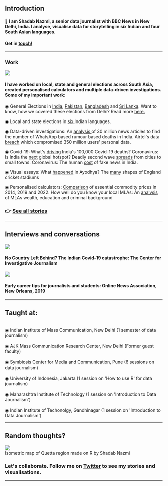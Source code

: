 ## Introduction
####  👋 I am Shadab Nazmi, a senior data journalist with BBC News in New Delhi, India. I analyse, visualise data for storytelling in six Indian and four South Asian languages. 

#### Get in <a href = "mailto: shadab.nazmi@bbc.co.uk">touch!</a>
---

### Work
<img src="https://data.whicdn.com/images/188337945/original.gif"/>

#### I have worked on local, state and general elections across South Asia, created personalised calculators and multiple data-driven investigations. Some of my important work:

◉ General Elections in <a href ="https://www.bbc.com/news/world-asia-india-48315659">India</a>, <a href ="https://www.bbc.com/urdu/pakistan-44922604">Pakistan</a>, <a href ="https://www.bbc.com/bengali/news-46603636">Bangladesh</a> and <a href = "https://www.bbc.com/sinhala/50434444">Sri Lanka</a>. Want to know, how we covered these elections from Delhi? Read more <a href = "https://shadabnazmi.medium.com/how-delhi-visual-journalism-covered-pakistan-elections-b55a8ebc3b96">here.</a>

◉ Local and state elections in <a href = "https://www.bbc.co.uk/news/resources/idt-b319d877-1dbf-4faa-a77d-b07da2f406ef">six </a> Indian languages.

◉ Data-driven investigations: An <a href ="https://www.bbc.co.uk/news/resources/idt-e5043092-f7f0-42e9-9848-5274ac896e6d">analysis </a> of 30 million news articles to find the number of WhatsApp based rumour based deaths in India. Airtel's data <a href ="https://www.bbc.com/news/world-asia-india-50641608">breach</a> which compromised 350 million users' personal data.

◉ Covid-19: What's <a href = "https://www.bbc.com/news/world-asia-india-54352222">driving</a> India's 100,000 Covid-19 deaths? Coronavirus: Is India the <a href = "https://www.bbc.com/news/world-asia-india-53284144">next</a> global hotspot? Deadly second wave <a href ="https://www.bbc.com/news/world-asia-india-56913047">spreads</a> from cities to small towns. Coronavirus: The human <a href ="https://www.bbc.com/news/world-asia-india-53165436">cost</a> of fake news in India.

◉ Visual essays: What <a href ="https://www.bbc.com/hindi/extra/orIkBvrrzN/ayodya_land_dispute">happened</a> in Ayodhya? The <a href ="https://www.bbc.co.uk/sport/extra/vjVnELf6Ih/shapes_cricket_stadiums">many</a> shapes of England cricket stadiums

◉ Personalised calculators: <a href = "https://www.bbc.com/hindi/india-47025982">Comparison</a> of essential commodity prices in 2014, 2019 and 2022. How well do you know your local MLAs: An <a href ="https://www.bbc.com/hindi/resources/idt-7f9b7c45-27d7-4599-a326-c71be67273f0">analysis</a> of MLAs wealth, education and criminal background

### 👉 <a href ="https://muckrack.com/shadab-nazmi/articles">See all stories</a>
---
## Interviews and conversations

<a href="https://tcij.org/summer-conference-event/cijsummer-india-covid-19-discussion/"><img src="https://i.ytimg.com/vi/n0fQuPDFAks/maxresdefault.jpg"/></a>
#### No Country Left Behind? The Indian Covid-19 catastrophe: The Center for Investigative Journalism

<a href = "https://journalists.org/resources/early-career-tips-from-our-2019-mj-bear-fellows/"><img src="https://journalists.org/wp-content/uploads/2019/10/ONA_Conference_2019_2AD5374-e1570482353142.jpg"/></a>

#### Early career tips for journalists and students: Online News Association, New Orleans, 2019
---

## Taught at:

<br>◉ Indian Institute of Mass Communication, New Delhi (1 semester of data journalism)</br>
<br>◉ AJK Mass Communication Research Center, New Delhi (Former guest faculty)</br>
<br>◉ Symbiosis Center for Media and Communication, Pune (6 sessions on data journalism)</br>
<br>◉ University of Indonesia, Jakarta (1 session on 'How to use R' for data journalism)</br>
<br>◉ Maharashtra Institute of Technology (1 session on 'Introduction to Data Journalism')</br>
<br>◉ Indian Institute of Techonolgy, Gandhinagar (1 session on 'Introduction to Data Journalism')</br>

---
## Random thoughts?
<img src="https://pbs.twimg.com/media/FhrM_1fUoAUkfLk?format=jpg&name=large"/>
<br>Isometric map of Quetta region made on R by Shadab Nazmi </br>

### Let's collaborate. Follow me on <a href = "https://twitter.com/shadabnazmi">Twitter</a> to see my stories and visualisations.




---

